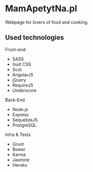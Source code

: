 MamApetytNa.pl
==============


Webpage for lovers of food and cooking.



Used technologies
-----------------
Front-end:
 * SASS
 * Inuit CSS
 * Scut
 * AngularJS
 * jQuery
 * RequireJS
 * Underscore
 
Back-End
 * Node.js
 * Express
 * SequelizeJS
 * PostgreSQL
  
Infra & Tests
 * Grunt
 * Bower
 * Karma
 * Jasmine
 * Heroku
